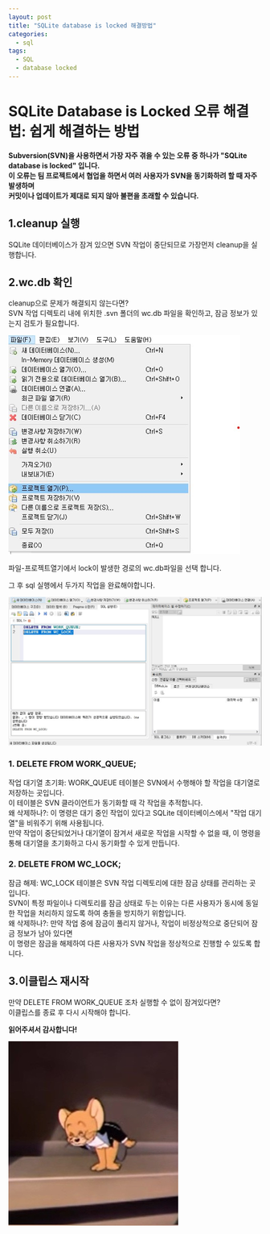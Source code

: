 ```yaml
---
layout: post
title: "SQLite database is locked 해결방법"
categories:
  - sql
tags:
  - SQL
  - database locked
---
```


# SQLite Database is Locked 오류 해결법: 쉽게 해결하는 방법      
   
**Subversion(SVN)을 사용하면서 가장 자주 겪을 수 있는 오류 중 하나가 "SQLite database is locked" 입니다.    
이 오류는 팀 프로젝트에서 협업을 하면서 여러 사용자가 SVN을 동기화하려 할 때 자주 발생하며   
커밋이나 업데이트가 제대로 되지 않아 불편을 초래할 수 있습니다.**   
   

      
## 1.cleanup 실행   
SQLite 데이터베이스가 잠겨 있으면 SVN 작업이 중단되므로 가장먼저 cleanup을 실행합니다.    


      
## 2.wc.db 확인   
cleanup으로 문제가 해결되지 않는다면?   
SVN 작업 디렉토리 내에 위치한 .svn 폴더의 wc.db 파일을 확인하고, 잠금 정보가 있는지 검토가 필요합니다.    
   
   
![SQLite Database open](/assets/images/SQLite_project_open.jpg)
      
파일-프로젝트열기에서 lock이 발생한 경로의 wc.db파일을 선택 합니다. 


      
그 후 sql 실행에서 두가지 작업을 완료해야합니다. 
   
![SQLite exc](/assets/images/SQLite_exc.jpg)



   

### 1. DELETE FROM WORK_QUEUE;   
작업 대기열 초기화: WORK_QUEUE 테이블은 SVN에서 수행해야 할 작업을 대기열로 저장하는 곳입니다.    
이 테이블은 SVN 클라이언트가 동기화할 때 각 작업을 추적합니다.   
왜 삭제하나?: 이 명령은 대기 중인 작업이 있다고 SQLite 데이터베이스에서 "작업 대기열"을 비워주기 위해 사용됩니다.    
만약 작업이 중단되었거나 대기열이 잠겨서 새로운 작업을 시작할 수 없을 때, 이 명령을 통해 대기열을 초기화하고 다시 동기화할 수 있게 만듭니다.   
   
   
### 2. DELETE FROM WC_LOCK;   
잠금 해제: WC_LOCK 테이블은 SVN 작업 디렉토리에 대한 잠금 상태를 관리하는 곳입니다.    
SVN이 특정 파일이나 디렉토리를 잠금 상태로 두는 이유는 다른 사용자가 동시에 동일한 작업을 처리하지 않도록 하여 충돌을 방지하기 위함입니다.   
왜 삭제하나?: 만약 작업 중에 잠금이 풀리지 않거나, 작업이 비정상적으로 중단되어 잠금 정보가 남아 있다면   
이 명령은 잠금을 해제하여 다른 사용자가 SVN 작업을 정상적으로 진행할 수 있도록 합니다.   
   
   
   
## 3.이클립스 재시작   
만약 DELETE FROM WORK_QUEUE 조차 실행할 수 없이 잠겨있다면?   
이클립스를 종료 후 다시 시작해야 합니다.   
   
   
   
   
**읽어주셔서 감사합니다!**
   
![bye](/assets/images/jerry_goodbye.jpg)
